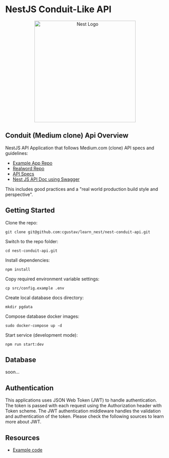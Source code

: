 # NestJS Conduit-Like API

<p align="center">
  <a href="http://nestjs.com/" target="blank"><img src="https://nestjs.com/img/logo_text.svg" width="320" alt="Nest Logo" /></a>
</p>


## Conduit (Medium clone) Api Overview

NestJS API Application that follows Medium.com (clone) API specs and guidelines:

- [Example App Repo](https://github.com/lujakob/nestjs-realworld-example-app)
- [Realword Repo](https://github.com/gothinkster/realworld)
- [API Specs](https://github.com/gothinkster/realworld/tree/master/api)
- [Nest JS API Doc using Swagger](https://github.com/nestjs/swagger)

This includes good practices and a "real world production build style and perspective".

## Getting Started

Clone the repo:

`git clone git@github.com:cgustav/learn_nest/nest-conduit-api.git`

Switch to the repo folder:

`cd nest-conduit-api.git`

Install dependencies:

`npm install`

Copy required environment variable settings:

`cp src/config.example .env`

Create local database docs directory:

`mkdir pgdata`

Compose database docker images:

`sudo docker-compose up -d`

Start service (development mode):

`npm run start:dev`

## Database

soon...

## Authentication

This applications uses JSON Web Token (JWT) to handle authentication. The token is passed with each request using the Authorization header with Token scheme. The JWT authentication middleware handles the validation and authentication of the token. Please check the following sources to learn more about JWT.

## Resources

- [Example code](https://github.com/kelvin-mai/nestjs-blog/)

